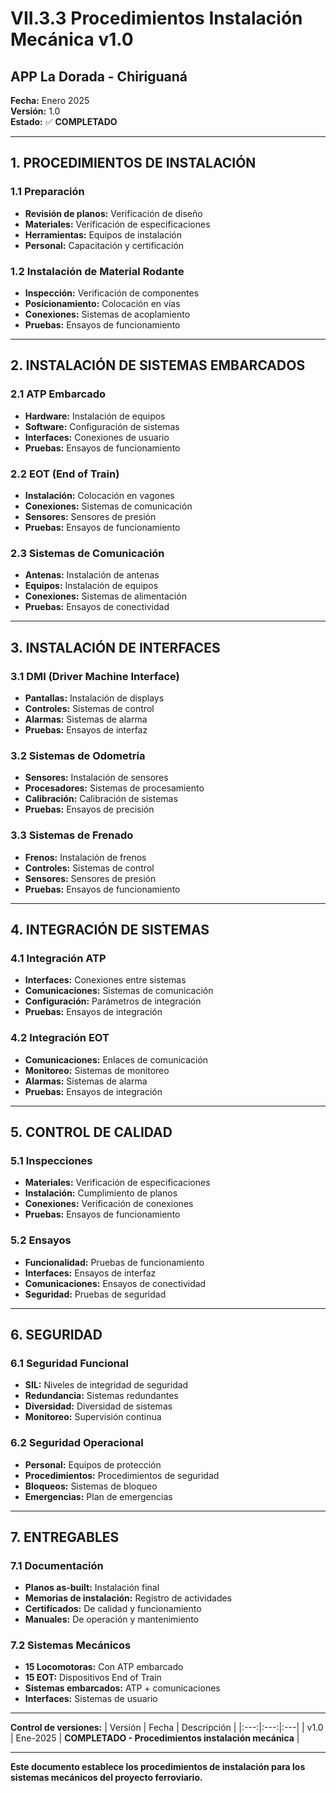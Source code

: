 # VII.3.3 Procedimientos Instalación Mecánica v1.0
## APP La Dorada - Chiriguaná

**Fecha:** Enero 2025  
**Versión:** 1.0  
**Estado:** ✅ **COMPLETADO**

---

## 1. PROCEDIMIENTOS DE INSTALACIÓN

### 1.1 Preparación
- **Revisión de planos:** Verificación de diseño
- **Materiales:** Verificación de especificaciones
- **Herramientas:** Equipos de instalación
- **Personal:** Capacitación y certificación

### 1.2 Instalación de Material Rodante
- **Inspección:** Verificación de componentes
- **Posicionamiento:** Colocación en vías
- **Conexiones:** Sistemas de acoplamiento
- **Pruebas:** Ensayos de funcionamiento

---

## 2. INSTALACIÓN DE SISTEMAS EMBARCADOS

### 2.1 ATP Embarcado
- **Hardware:** Instalación de equipos
- **Software:** Configuración de sistemas
- **Interfaces:** Conexiones de usuario
- **Pruebas:** Ensayos de funcionamiento

### 2.2 EOT (End of Train)
- **Instalación:** Colocación en vagones
- **Conexiones:** Sistemas de comunicación
- **Sensores:** Sensores de presión
- **Pruebas:** Ensayos de funcionamiento

### 2.3 Sistemas de Comunicación
- **Antenas:** Instalación de antenas
- **Equipos:** Instalación de equipos
- **Conexiones:** Sistemas de alimentación
- **Pruebas:** Ensayos de conectividad

---

## 3. INSTALACIÓN DE INTERFACES

### 3.1 DMI (Driver Machine Interface)
- **Pantallas:** Instalación de displays
- **Controles:** Sistemas de control
- **Alarmas:** Sistemas de alarma
- **Pruebas:** Ensayos de interfaz

### 3.2 Sistemas de Odometría
- **Sensores:** Instalación de sensores
- **Procesadores:** Sistemas de procesamiento
- **Calibración:** Calibración de sistemas
- **Pruebas:** Ensayos de precisión

### 3.3 Sistemas de Frenado
- **Frenos:** Instalación de frenos
- **Controles:** Sistemas de control
- **Sensores:** Sensores de presión
- **Pruebas:** Ensayos de funcionamiento

---

## 4. INTEGRACIÓN DE SISTEMAS

### 4.1 Integración ATP
- **Interfaces:** Conexiones entre sistemas
- **Comunicaciones:** Sistemas de comunicación
- **Configuración:** Parámetros de integración
- **Pruebas:** Ensayos de integración

### 4.2 Integración EOT
- **Comunicaciones:** Enlaces de comunicación
- **Monitoreo:** Sistemas de monitoreo
- **Alarmas:** Sistemas de alarma
- **Pruebas:** Ensayos de integración

---

## 5. CONTROL DE CALIDAD

### 5.1 Inspecciones
- **Materiales:** Verificación de especificaciones
- **Instalación:** Cumplimiento de planos
- **Conexiones:** Verificación de conexiones
- **Pruebas:** Ensayos de funcionamiento

### 5.2 Ensayos
- **Funcionalidad:** Pruebas de funcionamiento
- **Interfaces:** Ensayos de interfaz
- **Comunicaciones:** Ensayos de conectividad
- **Seguridad:** Pruebas de seguridad

---

## 6. SEGURIDAD

### 6.1 Seguridad Funcional
- **SIL:** Niveles de integridad de seguridad
- **Redundancia:** Sistemas redundantes
- **Diversidad:** Diversidad de sistemas
- **Monitoreo:** Supervisión continua

### 6.2 Seguridad Operacional
- **Personal:** Equipos de protección
- **Procedimientos:** Procedimientos de seguridad
- **Bloqueos:** Sistemas de bloqueo
- **Emergencias:** Plan de emergencias

---

## 7. ENTREGABLES

### 7.1 Documentación
- **Planos as-built:** Instalación final
- **Memorias de instalación:** Registro de actividades
- **Certificados:** De calidad y funcionamiento
- **Manuales:** De operación y mantenimiento

### 7.2 Sistemas Mecánicos
- **15 Locomotoras:** Con ATP embarcado
- **15 EOT:** Dispositivos End of Train
- **Sistemas embarcados:** ATP + comunicaciones
- **Interfaces:** Sistemas de usuario

---

**Control de versiones:**
| Versión | Fecha | Descripción |
|:---:|:---:|:---|
| v1.0 | Ene-2025 | **COMPLETADO - Procedimientos instalación mecánica** |

---

**Este documento establece los procedimientos de instalación para los sistemas mecánicos del proyecto ferroviario.**
